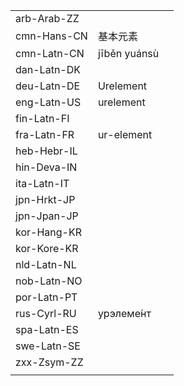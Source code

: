 | | | |
|-|-|-|
| arb-Arab-ZZ |  |  |
| cmn-Hans-CN | 基本元素 |  |
| cmn-Latn-CN | jīběn yuánsù |  |
| dan-Latn-DK |  |  |
| deu-Latn-DE | Urelement |  |
| eng-Latn-US | urelement |  |
| fin-Latn-FI |  |  |
| fra-Latn-FR | ur-element |  |
| heb-Hebr-IL |  |  |
| hin-Deva-IN |  |  |
| ita-Latn-IT |  |  |
| jpn-Hrkt-JP |  |  |
| jpn-Jpan-JP |  |  |
| kor-Hang-KR |  |  |
| kor-Kore-KR |  |  |
| nld-Latn-NL |  |  |
| nob-Latn-NO |  |  |
| por-Latn-PT |  |  |
| rus-Cyrl-RU | урэлеме́нт |  |
| spa-Latn-ES |  |  |
| swe-Latn-SE |  |  |
| zxx-Zsym-ZZ |  |  |
|  |  |  |
